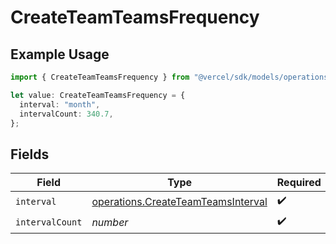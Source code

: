 # CreateTeamTeamsFrequency

## Example Usage

```typescript
import { CreateTeamTeamsFrequency } from "@vercel/sdk/models/operations/createteam.js";

let value: CreateTeamTeamsFrequency = {
  interval: "month",
  intervalCount: 340.7,
};
```

## Fields

| Field                                                                                    | Type                                                                                     | Required                                                                                 | Description                                                                              |
| ---------------------------------------------------------------------------------------- | ---------------------------------------------------------------------------------------- | ---------------------------------------------------------------------------------------- | ---------------------------------------------------------------------------------------- |
| `interval`                                                                               | [operations.CreateTeamTeamsInterval](../../models/operations/createteamteamsinterval.md) | :heavy_check_mark:                                                                       | N/A                                                                                      |
| `intervalCount`                                                                          | *number*                                                                                 | :heavy_check_mark:                                                                       | N/A                                                                                      |
